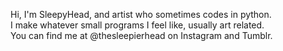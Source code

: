 Hi, I'm SleepyHead, and artist who sometimes codes in python. <br/>
I make whatever small programs I feel like, usually art related. <br/>
You can find me at @thesleepierhead on Instagram and Tumblr.
